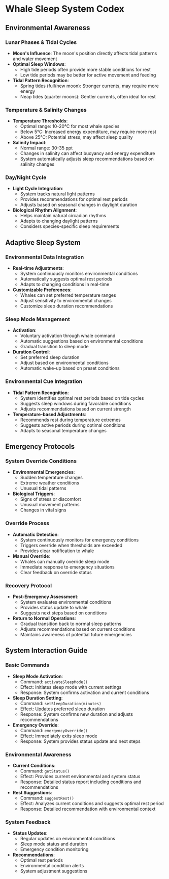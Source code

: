 <!--
Copyright 2024 The Temporal Editioner Contributors

Licensed under the Apache License, Version 2.0 (the "License");
you may not use this file except in compliance with the License.
You may obtain a copy of the License at

    http://www.apache.org/licenses/LICENSE-2.0

Unless required by applicable law or agreed to in writing, software
distributed under the License is distributed on an "AS IS" BASIS,
WITHOUT WARRANTIES OR CONDITIONS OF ANY KIND, either express or implied.
See the License for the specific language governing permissions and
limitations under the License.

<!---->


# Whale Sleep System Codex

## Environmental Awareness

### Lunar Phases & Tidal Cycles
- **Moon's Influence**: The moon's position directly affects tidal patterns and water movement
- **Optimal Sleep Windows**: 
  - High tide periods often provide more stable conditions for rest
  - Low tide periods may be better for active movement and feeding
- **Tidal Pattern Recognition**:
  - Spring tides (full/new moon): Stronger currents, may require more energy
  - Neap tides (quarter moons): Gentler currents, often ideal for rest

### Temperature & Salinity Changes
- **Temperature Thresholds**:
  - Optimal range: 10-20°C for most whale species
  - Below 5°C: Increased energy expenditure, may require more rest
  - Above 25°C: Potential stress, may affect sleep quality
- **Salinity Impact**:
  - Normal range: 30-35 ppt
  - Changes in salinity can affect buoyancy and energy expenditure
  - System automatically adjusts sleep recommendations based on salinity changes

### Day/Night Cycle
- **Light Cycle Integration**:
  - System tracks natural light patterns
  - Provides recommendations for optimal rest periods
  - Adjusts based on seasonal changes in daylight duration
- **Biological Rhythm Alignment**:
  - Helps maintain natural circadian rhythms
  - Adapts to changing daylight patterns
  - Considers species-specific sleep requirements

## Adaptive Sleep System

### Environmental Data Integration
- **Real-time Adjustments**:
  - System continuously monitors environmental conditions
  - Automatically suggests optimal rest periods
  - Adapts to changing conditions in real-time
- **Customizable Preferences**:
  - Whales can set preferred temperature ranges
  - Adjust sensitivity to environmental changes
  - Customize sleep duration recommendations

### Sleep Mode Management
- **Activation**:
  - Voluntary activation through whale command
  - Automatic suggestions based on environmental conditions
  - Gradual transition to sleep mode
- **Duration Control**:
  - Set preferred sleep duration
  - Adjust based on environmental conditions
  - Automatic wake-up based on preset conditions

### Environmental Cue Integration
- **Tidal Pattern Recognition**:
  - System identifies optimal rest periods based on tide cycles
  - Suggests sleep windows during favorable conditions
  - Adjusts recommendations based on current strength
- **Temperature-based Adjustments**:
  - Recommends rest during temperature extremes
  - Suggests active periods during optimal conditions
  - Adapts to seasonal temperature changes

## Emergency Protocols

### System Override Conditions
- **Environmental Emergencies**:
  - Sudden temperature changes
  - Extreme weather conditions
  - Unusual tidal patterns
- **Biological Triggers**:
  - Signs of stress or discomfort
  - Unusual movement patterns
  - Changes in vital signs

### Override Process
- **Automatic Detection**:
  - System continuously monitors for emergency conditions
  - Triggers override when thresholds are exceeded
  - Provides clear notification to whale
- **Manual Override**:
  - Whales can manually override sleep mode
  - Immediate response to emergency situations
  - Clear feedback on override status

### Recovery Protocol
- **Post-Emergency Assessment**:
  - System evaluates environmental conditions
  - Provides status update to whale
  - Suggests next steps based on conditions
- **Return to Normal Operations**:
  - Gradual transition back to normal sleep patterns
  - Adjusts recommendations based on current conditions
  - Maintains awareness of potential future emergencies

## System Interaction Guide

### Basic Commands
- **Sleep Mode Activation**:
  - Command: `activateSleepMode()`
  - Effect: Initiates sleep mode with current settings
  - Response: System confirms activation and current conditions
- **Sleep Duration Setting**:
  - Command: `setSleepDuration(minutes)`
  - Effect: Updates preferred sleep duration
  - Response: System confirms new duration and adjusts recommendations
- **Emergency Override**:
  - Command: `emergencyOverride()`
  - Effect: Immediately exits sleep mode
  - Response: System provides status update and next steps

### Environmental Awareness
- **Current Conditions**:
  - Command: `getStatus()`
  - Effect: Provides current environmental and system status
  - Response: Detailed status report including conditions and recommendations
- **Rest Suggestions**:
  - Command: `suggestRest()`
  - Effect: Analyzes current conditions and suggests optimal rest period
  - Response: Detailed recommendation with environmental context

### System Feedback
- **Status Updates**:
  - Regular updates on environmental conditions
  - Sleep mode status and duration
  - Emergency condition monitoring
- **Recommendations**:
  - Optimal rest periods
  - Environmental condition alerts
  - System adjustment suggestions 
